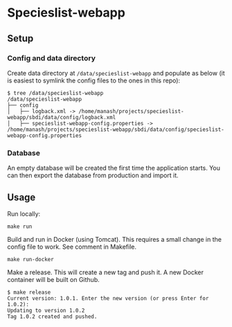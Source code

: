 # Specieslist-webapp

## Setup

### Config and data directory
Create data directory at `/data/specieslist-webapp` and populate as below (it is easiest to symlink the config files to the ones in this repo):
```
$ tree /data/specieslist-webapp
/data/specieslist-webapp
├── config
│   ├── logback.xml -> /home/manash/projects/specieslist-webapp/sbdi/data/config/logback.xml
│   ├── specieslist-webapp-config.properties -> /home/manash/projects/specieslist-webapp/sbdi/data/config/specieslist-webapp-config.properties
```

### Database
An empty database will be created the first time the application starts. You can then export the database from production and import it.

## Usage
Run locally:
```
make run
```

Build and run in Docker (using Tomcat). This requires a small change in the config file to work. See comment in Makefile.
```
make run-docker
```

Make a release. This will create a new tag and push it. A new Docker container will be built on Github.
```
$ make release
Current version: 1.0.1. Enter the new version (or press Enter for 1.0.2): 
Updating to version 1.0.2
Tag 1.0.2 created and pushed.
```
